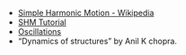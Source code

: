 - [Simple Harmonic Motion - Wikipedia](https://en.wikipedia.org/wiki/Simple_harmonic_motion)
- [SHM Tutorial](https://www.physics.uoguelph.ca/tutorials/shm/Q.shm.html)  
- [Oscillations](https://surendranath.tripod.com/Applets/Oscillations/SHM/SHMApplet.html)   
- “Dynamics of structures” by Anil K chopra.

<!---Links 2(https://www.physics.uoguelph.ca/tutorials/shm/Q.shm.html) and 3(https://surendranath.tripod.com/Applets/Oscillations/SHM/SHMApplet.html) do not work, lead to dead pages.--->
